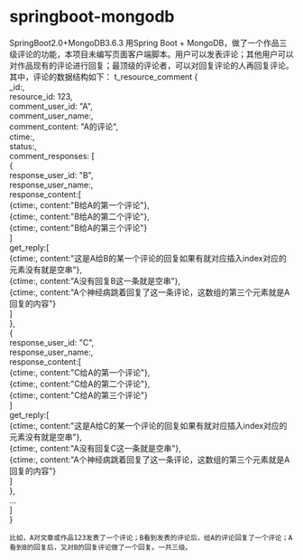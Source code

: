# springboot-mongodb
SpringBoot2.0+MongoDB3.6.3
用Spring Boot + MongoDB，做了一个作品三级评论的功能，本项目未编写页面客户端脚本。用户可以发表评论；其他用户可以对作品现有的评论进行回复；最顶级的评论者，可以对回复评论的人再回复评论。其中，评论的数据结构如下：
    t_resource_comment {  
        _id:,  
        resource_id: 123,  
        comment_user_id: "A",  
        comment_user_name:,  
        comment_content: "A的评论",  
        ctime:,  
        status:,  
        comment_responses: [  
            {  
                response_user_id: "B",  
                response_user_name:,  
                response_content:[  
                    {ctime:, content:"B给A的第一个评论"},  
                    {ctime:, content:"B给A的第二个评论"},  
                    {ctime:, content:"B给A的第三个评论"}  
                ]  
                get_reply:[  
                    {ctime:, content:"这是A给B的某一个评论的回复如果有就对应插入index对应的元素没有就是空串"},  
                    {ctime:, content:"A没有回复B这一条就是空串"},  
                    {ctime:, content:"A个神经病跳着回复了这一条评论，这数组的第三个元素就是A回复的内容"}  
                ]  
            },  
            {  
                response_user_id: "C",  
                response_user_name:,  
                response_content:[  
                    {ctime:, content:"C给A的第一个评论"},  
                    {ctime:, content:"C给A的第二个评论"},  
                    {ctime:, content:"C给A的第三个评论"}  
                ]  
                get_reply:[  
                    {ctime:, content:"这是A给C的某一个评论的回复如果有就对应插入index对应的元素没有就是空串"},  
                    {ctime:, content:"A没有回复C这一条就是空串"},  
                    {ctime:, content:"A个神经病跳着回复了这一条评论，这数组的第三个元素就是A回复的内容"}  
                ]  
            },  
            ...  
        ]  
    }  
    
    比如，A对文章或作品123发表了一个评论；B看到发表的评论后，给A的评论回复了一个评论；A看到B的回复后，又对B的回复评论做了一个回复。一共三级。
    
    
